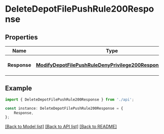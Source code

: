 # DeleteDepotFilePushRule200Response


## Properties

Name | Type | Description | Notes
------------ | ------------- | ------------- | -------------
**Response** | [**ModifyDepotFilePushRuleDenyPrivilege200ResponseResponse**](ModifyDepotFilePushRuleDenyPrivilege200ResponseResponse.md) |  | [optional] [default to undefined]

## Example

```typescript
import { DeleteDepotFilePushRule200Response } from './api';

const instance: DeleteDepotFilePushRule200Response = {
    Response,
};
```

[[Back to Model list]](../README.md#documentation-for-models) [[Back to API list]](../README.md#documentation-for-api-endpoints) [[Back to README]](../README.md)

